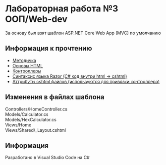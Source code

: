 # Лабораторная работа №3 ООП/Web-dev
За основу был взят шаблон ASP.NET Core Web App (MVC) по умолчанию

## Информация к прочтению
* [Методичка](https://vk.com/doc75773000_545985160?hash=695def09d62b8634ec&dl=6bd306ac33d66b6617)  
* [Основы HTML](https://developer.mozilla.org/ru/docs/Learn/Getting_started_with_the_web/HTML_basics)
* [Контроллеры](https://metanit.com/sharp/aspnet5/5.1.php)
* [Cинтаксис языка Razor (C# код внутри html -> cshtml)](https://docs.microsoft.com/ru-ru/aspnet/core/mvc/views/razor?view=aspnetcore-3.1)  
* [Аттрибуты cshtml файлов (используются для привязки контроллера)](https://docs.microsoft.com/ru-ru/aspnet/core/mvc/views/tag-helpers/built-in/anchor-tag-helper?view=aspnetcore-3.1) 

## Изменения в файлах шаблона
Controllers/HomeController.cs  
Models/Calculator.cs  
Models/HexCalculator.cs  
Views/Home  
Views/Shared/_Layout.cshtml  

## Информация
Разработано в Visual Studio Code на C#
